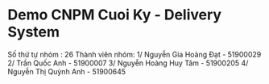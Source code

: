# Demo CNPM Cuoi Ky - Delivery System 

Số thứ tự nhóm : 26
Thành viên nhóm:
1/ Nguyễn Gia Hoàng Đạt - 51900029
2/ Trần Quốc Anh - 51900007 
3/ Nguyễn Hoàng Huy Tâm - 51900205
4/ Nguyễn Thị Quỳnh Anh - 51900645

